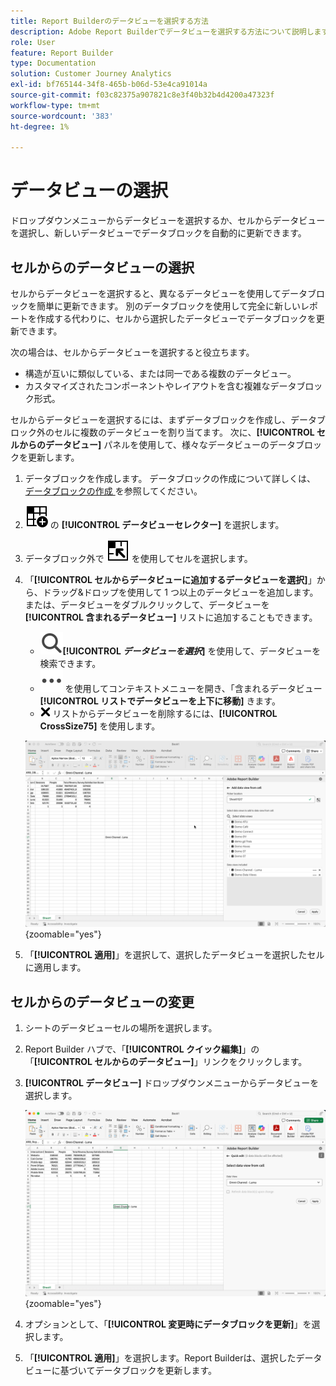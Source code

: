 ```yaml
---
title: Report Builderのデータビューを選択する方法
description: Adobe Report Builderでデータビューを選択する方法について説明します
role: User
feature: Report Builder
type: Documentation
solution: Customer Journey Analytics
exl-id: bf765144-34f8-465b-b06d-53e4ca91014a
source-git-commit: f03c82375a907821c8e3f40b32b4d4200a47323f
workflow-type: tm+mt
source-wordcount: '383'
ht-degree: 1%

---
```


# データビューの選択

ドロップダウンメニューからデータビューを選択するか、セルからデータビューを選択し、新しいデータビューでデータブロックを自動的に更新できます。

## セルからのデータビューの選択

セルからデータビューを選択すると、異なるデータビューを使用してデータブロックを簡単に更新できます。 別のデータブロックを使用して完全に新しいレポートを作成する代わりに、セルから選択したデータビューでデータブロックを更新できます。

次の場合は、セルからデータビューを選択すると役立ちます。

* 構造が互いに類似している、または同一である複数のデータビュー。
* カスタマイズされたコンポーネントやレイアウトを含む複雑なデータブロック形式。

セルからデータビューを選択するには、まずデータブロックを作成し、データブロック外のセルに複数のデータビューを割り当てます。 次に、**[!UICONTROL セルからのデータビュー]** パネルを使用して、様々なデータビューのデータブロックを更新します。

1. データブロックを作成します。 データブロックの作成について詳しくは、[ データブロックの作成 ](/help/report-builder/create-a-data-block.md) を参照してください。

1. ![ データビュー ](/help/assets/icons/DataViewSelector.svg) の **[!UICONTROL データビューセレクター]** を選択します。

1. データブロック外で ![DataBlockSelector](/help/assets/icons/DataBlockSelector.svg) を使用してセルを選択します。

1. 「**[!UICONTROL セルからデータビューに追加するデータビューを選択]**」から、ドラッグ&amp;ドロップを使用して 1 つ以上のデータビューを追加します。 または、データビューをダブルクリックして、データビューを **[!UICONTROL 含まれるデータビュー]** リストに追加することもできます。

   * ![ 検索 ](/help/assets/icons/Search.svg)**[!UICONTROL _データビューを選択_]** を使用して、データビューを検索できます。
   * ![MoreSmall](/help/assets/icons/MoreSmall.svg) を使用してコンテキストメニューを開き、「含まれるデータビュー **[!UICONTROL リストでデータビューを上下に移動]** きます。
   * ![ 含まれるデータビュー ](/help/assets/icons/CrossSize75.svg) リストからデータビューを削除するには、**[!UICONTROL CrossSize75]** を使用します。

   ![ セルからデータビューを選択 ](assets/dataviews-from-a-cell.png){zoomable="yes"}

1. 「**[!UICONTROL 適用]**」を選択して、選択したデータビューを選択したセルに適用します。


## セルからのデータビューの変更

1. シートのデータビューセルの場所を選択します。
1. Report Builder ハブで、「**[!UICONTROL クイック編集]**」の「**[!UICONTROL セルからのデータビュー]**」リンクをクリックします。
1. **[!UICONTROL データビュー]** ドロップダウンメニューからデータビューを選択します。

   ![ セルからのデータビューの変更 ](assets/change-data-view-from-cell.png){zoomable="yes"}
1. オプションとして、「**[!UICONTROL 変更時にデータブロックを更新]**」を選択します。

1. 「**[!UICONTROL 適用]**」を選択します。Report Builderは、選択したデータビューに基づいてデータブロックを更新します。
